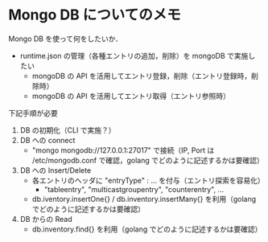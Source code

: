 # Mongo DB についてのメモ

Mongo DB を使って何をしたいか．
- runtime.json の管理（各種エントリの追加，削除）を mongoDB で実施したい
  - mongoDB の API を活用してエントリ登録，削除（エントリ登録時，削除時）
  - mongoDB の API を活用してエントリ取得（エントリ参照時）

下記手順が必要

1. DB の初期化（CLI で実施？）
2. DB への connect
    - "mongo  mongodb://127.0.0.1:27017" で接続（IP, Port は /etc/mongodb.conf で確認，golang でどのように記述するかは要確認）
3. DB への Insert/Delete
    - 各エントリのヘッダに "entryType" : ... を付与（エントリ探索を容易化）
      - "tableentry", "multicastgroupentry", "counterentry", ...
    - db.iventory.insertOne{} / db.inventory.insertMany{} を利用（golang でどのように記述するかは要確認）
4. DB からの Read
    - db.inventory.find{} を利用（golang でどのように記述するかは要確認）
